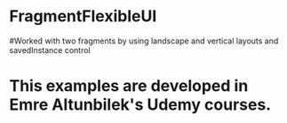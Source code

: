 # FragmentFlexibleUI
#Worked with two fragments by using landscape and vertical layouts and savedInstance control
# This examples are developed in Emre Altunbilek's Udemy courses.
